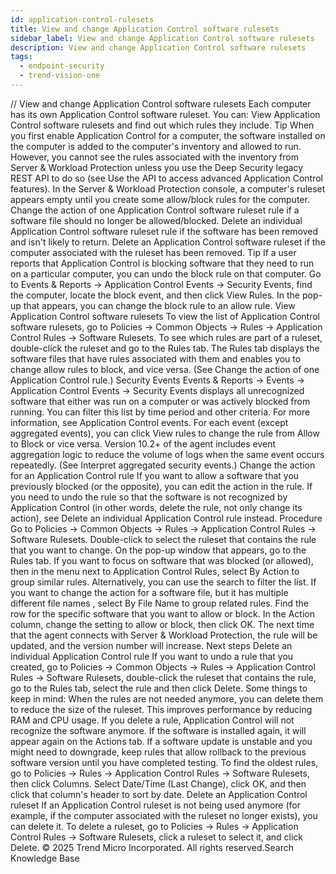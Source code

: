 ```yaml
---
id: application-control-rulesets
title: View and change Application Control software rulesets
sidebar_label: View and change Application Control software rulesets
description: View and change Application Control software rulesets
tags:
  - endpoint-security
  - trend-vision-one
---
```


/*<![CDATA[*/ $('#title').html($('meta[name=map-description]').attr('content')); /*]]>*/ View and change Application Control software rulesets Each computer has its own Application Control software ruleset. You can: View Application Control software rulesets and find out which rules they include. Tip When you first enable Application Control for a computer, the software installed on the computer is added to the computer's inventory and allowed to run. However, you cannot see the rules associated with the inventory from Server & Workload Protection unless you use the Deep Security legacy REST API to do so (see Use the API to access advanced Application Control features). In the Server & Workload Protection console, a computer's ruleset appears empty until you create some allow/block rules for the computer. Change the action of one Application Control software ruleset rule if a software file should no longer be allowed/blocked. Delete an individual Application Control software ruleset rule if the software has been removed and isn't likely to return. Delete an Application Control software ruleset if the computer associated with the ruleset has been removed. Tip If a user reports that Application Control is blocking software that they need to run on a particular computer, you can undo the block rule on that computer. Go to Events & Reports → Application Control Events → Security Events, find the computer, locate the block event, and then click View Rules. In the pop-up that appears, you can change the block rule to an allow rule. View Application Control software rulesets To view the list of Application Control software rulesets, go to Policies → Common Objects → Rules → Application Control Rules → Software Rulesets. To see which rules are part of a ruleset, double-click the ruleset and go to the Rules tab. The Rules tab displays the software files that have rules associated with them and enables you to change allow rules to block, and vice versa. (See Change the action of one Application Control rule.) Security Events Events & Reports → Events → Application Control Events → Security Events displays all unrecognized software that either was run on a computer or was actively blocked from running. You can filter this list by time period and other criteria. For more information, see Application Control events. For each event (except aggregated events), you can click View rules to change the rule from Allow to Block or vice versa. Version 10.2+ of the agent includes event aggregation logic to reduce the volume of logs when the same event occurs repeatedly. (See Interpret aggregated security events.) Change the action for an Application Control rule If you want to allow a software that you previously blocked (or the opposite), you can edit the action in the rule. If you need to undo the rule so that the software is not recognized by Application Control (in other words, delete the rule, not only change its action), see Delete an individual Application Control rule instead. Procedure Go to Policies → Common Objects → Rules → Application Control Rules → Software Rulesets. Double-click to select the ruleset that contains the rule that you want to change. On the pop-up window that appears, go to the Rules tab. If you want to focus on software that was blocked (or allowed), then in the menu next to Application Control Rules, select By Action to group similar rules. Alternatively, you can use the search to filter the list. If you want to change the action for a software file, but it has multiple different file names , select By File Name to group related rules. Find the row for the specific software that you want to allow or block. In the Action column, change the setting to allow or block, then click OK. The next time that the agent connects with Server & Workload Protection, the rule will be updated, and the version number will increase. Next steps Delete an individual Application Control rule If you want to undo a rule that you created, go to Policies → Common Objects → Rules → Application Control Rules → Software Rulesets, double-click the ruleset that contains the rule, go to the Rules tab, select the rule and then click Delete. Some things to keep in mind: When the rules are not needed anymore, you can delete them to reduce the size of the ruleset. This improves performance by reducing RAM and CPU usage. If you delete a rule, Application Control will not recognize the software anymore. If the software is installed again, it will appear again on the Actions tab. If a software update is unstable and you might need to downgrade, keep rules that allow rollback to the previous software version until you have completed testing. To find the oldest rules, go to Policies → Rules → Application Control Rules → Software Rulesets, then click Columns. Select Date/Time (Last Change), click OK, and then click that column's header to sort by date. Delete an Application Control ruleset If an Application Control ruleset is not being used anymore (for example, if the computer associated with the ruleset no longer exists), you can delete it. To delete a ruleset, go to Policies → Rules → Application Control Rules → Software Rulesets, click a ruleset to select it, and click Delete. © 2025 Trend Micro Incorporated. All rights reserved.Search Knowledge Base